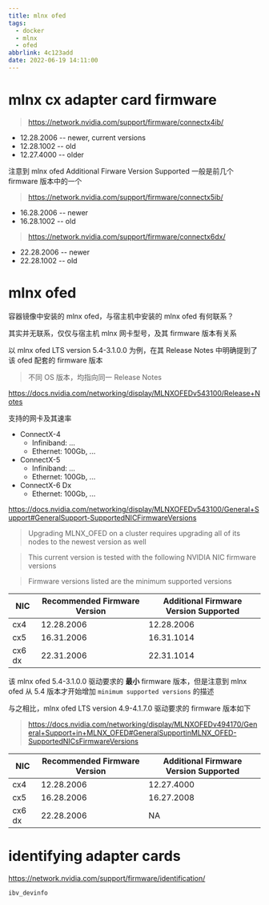 ```yaml
---
title: mlnx ofed
tags:
  - docker
  - mlnx
  - ofed
abbrlink: 4c123add
date: 2022-06-19 14:11:00
---
```


# mlnx cx adapter card firmware

> https://network.nvidia.com/support/firmware/connectx4ib/

* 12.28.2006 -- newer, current versions
* 12.28.1002 -- old
* 12.27.4000 -- older

注意到 mlnx ofed Additional Firware Version Supported 一般是前几个 firmware 版本中的一个

> https://network.nvidia.com/support/firmware/connectx5ib/

* 16.28.2006 -- newer
* 16.28.1002 -- old

> https://network.nvidia.com/support/firmware/connectx6dx/

* 22.28.2006 -- newer
* 22.28.1002 -- old

# mlnx ofed

容器镜像中安装的 mlnx ofed，与宿主机中安装的 mlnx ofed 有何联系？

其实并无联系，仅仅与宿主机 mlnx 网卡型号，及其 firmware 版本有关系

以 mlnx ofed LTS version 5.4-3.1.0.0 为例，在其 Release Notes 中明确提到了该 ofed 配套的 firmware 版本

> 不同 OS 版本，均指向同一 Release Notes

https://docs.nvidia.com/networking/display/MLNXOFEDv543100/Release+Notes

支持的网卡及其速率

* ConnectX-4
    * Infiniband: ...
    * Ethernet: 100Gb, ...
* ConnectX-5
    * Infiniband: ...
    * Ethernet: 100Gb, ...
* ConnectX-6 Dx
    * Ethernet: 100Gb, ...

https://docs.nvidia.com/networking/display/MLNXOFEDv543100/General+Support#GeneralSupport-SupportedNICFirmwareVersions

> Upgrading MLNX_OFED on a cluster requires upgrading all of its nodes to the newest version as well

> This current version is tested with the following NVIDIA NIC firmware versions

> Firmware versions listed are the minimum supported versions

| NIC | Recommended Firmware Version | Additional Firmware Version Supported |
| --- | --- | --- |
| cx4 | 12.28.2006 | 12.28.2006 |
| cx5 | 16.31.2006 | 16.31.1014 |
| cx6 dx | 22.31.2006 | 22.31.1014 |

该 mlnx ofed 5.4-3.1.0.0 驱动要求的 **最小** firmware 版本，但是注意到 mlnx ofed 从 5.4 版本才开始增加 `minimum supported versions` 的描述

与之相比，mlnx ofed LTS version 4.9-4.1.7.0 驱动要求的 firmware 版本如下

> https://docs.nvidia.com/networking/display/MLNXOFEDv494170/General+Support+in+MLNX_OFED#GeneralSupportinMLNX_OFED-SupportedNICsFirmwareVersions

| NIC | Recommended Firmware Version | Additional Firmware Version Supported |
| --- | --- | --- |
| cx4 | 12.28.2006 | 12.27.4000 |
| cx5 | 16.28.2006 | 16.27.2008 |
| cx6 dx | 22.28.2006 | NA |

# identifying adapter cards

https://network.nvidia.com/support/firmware/identification/

```
ibv_devinfo
```
